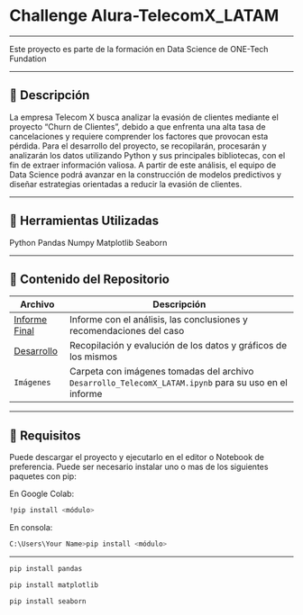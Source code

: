 # Challenge Alura-TelecomX_LATAM
---
Este proyecto es parte de la formación en Data Science de ONE-Tech Fundation

---

## 📄 Descripción

La empresa Telecom X busca analizar la evasión de clientes mediante el proyecto “Churn de Clientes”, debido a que enfrenta una alta tasa de cancelaciones y requiere comprender los factores que provocan esta pérdida.
Para el desarrollo del proyecto, se recopilarán, procesarán y analizarán los datos utilizando Python y sus principales bibliotecas, con el fin de extraer información valiosa. A partir de este análisis, el equipo de Data Science podrá avanzar en la construcción de modelos predictivos y diseñar estrategias orientadas a reducir la evasión de clientes.

---

## 📝 Herramientas Utilizadas

Python
Pandas
Numpy
Matplotlib
Seaborn


---

## 📁 Contenido del Repositorio

| Archivo                        | Descripción                                  |
|-------------------------------|----------------------------------------------|
| [Informe Final](Notebooks/Informe_Final_Alura_Telecom_X_LATAM.ipynb)                  | Informe con el análisis, las conclusiones y recomendaciones del caso |
| [Desarrollo](Notebooks/Desarrollo_TelecomX_LATAM.ipynb)  | Recopilación y evalución de los datos y gráficos de los mismos|
| `Imágenes`                   | Carpeta con imágenes tomadas del archivo `Desarrollo_TelecomX_LATAM.ipynb` para su uso en el informe |

---

## 📌 Requisitos

Puede descargar el proyecto y ejecutarlo en el editor o Notebook de preferencia. Puede ser necesario instalar uno o mas de los siguientes paquetes con pip:  

En Google Colab:
```bash
!pip install <módulo>
```
En consola:
```bash
C:\Users\Your Name>pip install <módulo>
```
---
```bash
pip install pandas
```
```bash
pip install matplotlib
```
```bash
pip install seaborn
```


